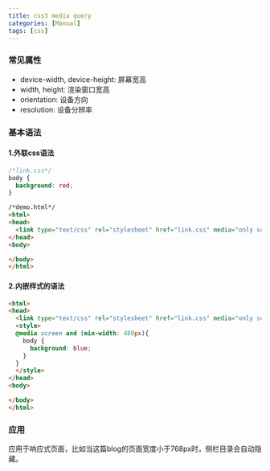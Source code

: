 ```yaml
---
title: css3 media query
categories: [Manual]
tags: [css]
---
```


### 常见属性

* device-width, device-height: 屏幕宽高
* width, height: 渲染窗口宽高
* orientation: 设备方向
* resolution: 设备分辨率

### 基本语法

#### 1.外联css语法

``` css
/*link.css*/
body {
  background: red;
}
```

``` html
/*demo.html*/
<html>
<head>
  <link type="text/css" rel="stylesheet" href="link.css" media="only screen and (max-width: 480px)"/>
</head>
<body>

</body>
</html>
```

#### 2.内嵌样式的语法

``` html
<html>
<head>
  <link type="text/css" rel="stylesheet" href="link.css" media="only screen and (max-width: 480px)"/>
  <style>
  @media screen and (min-width: 480px){
    body {
      background: blue;
    }
  }
  </style>
</head>
<body>

</body>
</html>

```

### 应用

应用于响应式页面，比如当这篇blog的页面宽度小于768px时，侧栏目录会自动隐藏。
